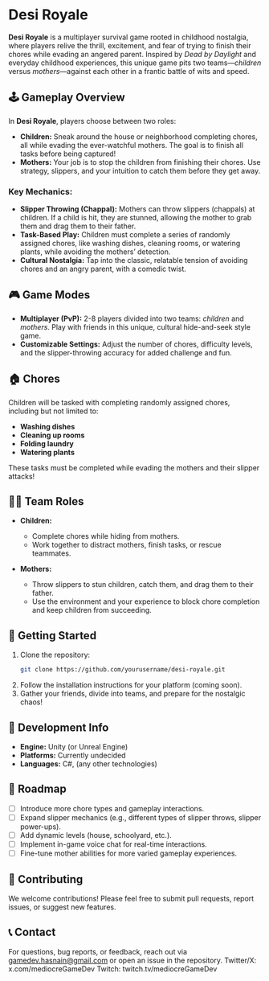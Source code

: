 # Desi Royale

**Desi Royale** is a multiplayer survival game rooted in childhood nostalgia, where players relive the thrill, excitement, and fear of trying to finish their chores while evading an angered parent. Inspired by *Dead by Daylight* and everyday childhood experiences, this unique game pits two teams—*children* versus *mothers*—against each other in a frantic battle of wits and speed.

## 🕹️ Gameplay Overview

In **Desi Royale**, players choose between two roles:
- **Children:** Sneak around the house or neighborhood completing chores, all while evading the ever-watchful mothers. The goal is to finish all tasks before being captured!
- **Mothers:** Your job is to stop the children from finishing their chores. Use strategy, slippers, and your intuition to catch them before they get away.

### Key Mechanics:
- **Slipper Throwing (Chappal):** Mothers can throw slippers (chappals) at children. If a child is hit, they are stunned, allowing the mother to grab them and drag them to their father.
- **Task-Based Play:** Children must complete a series of randomly assigned chores, like washing dishes, cleaning rooms, or watering plants, while avoiding the mothers’ detection.
- **Cultural Nostalgia:** Tap into the classic, relatable tension of avoiding chores and an angry parent, with a comedic twist.

## 🎮 Game Modes

- **Multiplayer (PvP):** 2-8 players divided into two teams: *children* and *mothers*. Play with friends in this unique, cultural hide-and-seek style game.
- **Customizable Settings:** Adjust the number of chores, difficulty levels, and the slipper-throwing accuracy for added challenge and fun.

## 🏠 Chores

Children will be tasked with completing randomly assigned chores, including but not limited to:
- **Washing dishes**
- **Cleaning up rooms**
- **Folding laundry**
- **Watering plants**

These tasks must be completed while evading the mothers and their slipper attacks!

## 👩‍👧 Team Roles

- **Children:**
  - Complete chores while hiding from mothers.
  - Work together to distract mothers, finish tasks, or rescue teammates.
  
- **Mothers:**
  - Throw slippers to stun children, catch them, and drag them to their father.
  - Use the environment and your experience to block chore completion and keep children from succeeding.

## 🚀 Getting Started

1. Clone the repository:
   ```bash
   git clone https://github.com/yourusername/desi-royale.git
   ```
2. Follow the installation instructions for your platform (coming soon).
3. Gather your friends, divide into teams, and prepare for the nostalgic chaos!

## 🔧 Development Info

- **Engine:** Unity (or Unreal Engine)  
- **Platforms:** Currently undecided  
- **Languages:** C#, (any other technologies)

## 📜 Roadmap

- [ ] Introduce more chore types and gameplay interactions.
- [ ] Expand slipper mechanics (e.g., different types of slipper throws, slipper power-ups).
- [ ] Add dynamic levels (house, schoolyard, etc.).
- [ ] Implement in-game voice chat for real-time interactions.
- [ ] Fine-tune mother abilities for more varied gameplay experiences.

## 🌟 Contributing

We welcome contributions! Please feel free to submit pull requests, report issues, or suggest new features.

## 📞 Contact
For questions, bug reports, or feedback, reach out via gamedev.hasnain@gmail.com or open an issue in the repository.
Twitter/X: x.com/mediocreGameDev
Twitch: twitch.tv/mediocreGameDev
